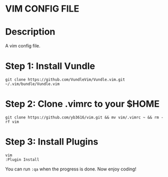 VIM CONFIG FILE
===============
# Description
A vim config file.
# Step 1: Install Vundle
	git clone https://github.com/VundleVim/Vundle.vim.git ~/.vim/bundle/Vundle.vim
# Step 2: Clone .vimrc to your $HOME
	git clone https://github.com/yb3616/vim.git && mv vim/.vimrc ~ && rm -rf vim
# Step 3: Install Plugins
	vim
	:Plugin Install
You can run `:qa` when the progress is done.
Now enjoy coding!
